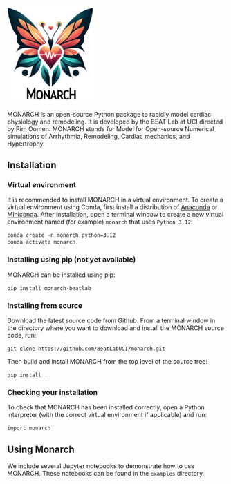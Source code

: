 <img src="monarch_logo.png" alt="drawing" width="200"/>

MONARCH is an open-source Python package to rapidly model cardiac physiology and remodeling. It is developed by the BEAT Lab at UCI directed by Pim Oomen. MONARCH stands for Model for Open-source Numerical simulations of Arrhythmia, Remodeling, Cardiac mechanics, and Hypertrophy.


## Installation
### Virtual environment
It is recommended to install MONARCH in a virtual environment. To create a virtual environment using Conda, first install a distribution of [Anaconda](https://www.anaconda.com/download) or [Miniconda](https://conda.io/miniconda.html). After installation, open a terminal window to create a new virtual environment named (for example) `monarch` that uses `Python 3.12`:
```
conda create -n monarch python=3.12
conda activate monarch
```
### Installing using pip (not yet available)

MONARCH can be installed using pip:
```
pip install monarch-beatlab
```
### Installing from source
Download the latest source code from Github. From a terminal window in the directory where you want to download and install the MONARCH source code, run:
```
git clone https://github.com/BeatLabUCI/monarch.git
```
Then build and install MONARCH from the top level of the source tree:
```
pip install .
```

### Checking your installation
To check that MONARCH has been installed correctly, open a Python interpreter (with the correct virtual environment if applicable) and run:
```
import monarch
```

## Using Monarch
We include several Jupyter notebooks to demonstrate how to use MONARCH. These notebooks can be found in the `examples` directory.
